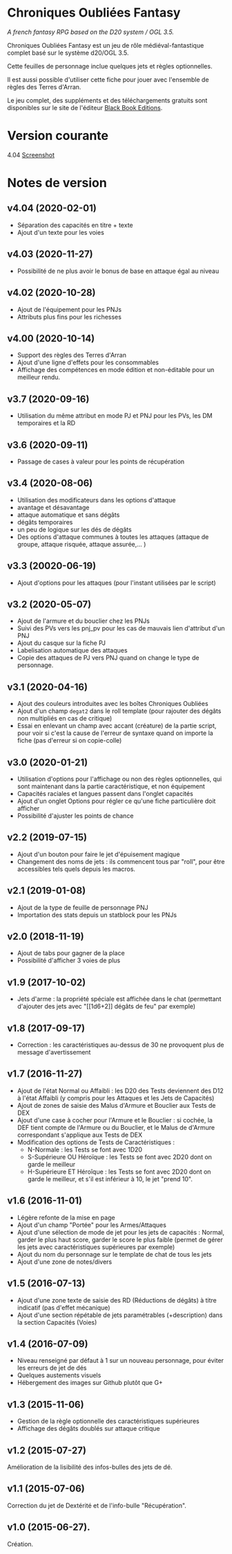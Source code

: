 # Chroniques Oubli&eacute;es Fantasy

_A french fantasy RPG based on the D20 system / OGL 3.5._

Chroniques Oubli&eacute;es Fantasy est un jeu de r&ocirc;le m&eacute;di&eacute;val-fantastique complet bas&eacute; sur le syst&egrave;me d20/OGL 3.5.

Cette feuilles de personnage inclue quelques jets et r&egrave;gles optionnelles.

Il est aussi possible d'utiliser cette fiche pour jouer avec l'ensemble de règles des Terres d'Arran.

Le jeu complet, des suppl&eacute;ments et des t&eacute;l&eacute;chargements gratuits sont disponibles sur le site de l&apos;&eacute;diteur [Black Book Editions](http://www.black-book-editions.fr/catalogue.php?id=13).

# Version courante
4.04 [Screenshot](co_v3.jpg)

# Notes de version
## v4.04 (2020-02-01)
* Séparation des capacités en titre + texte
* Ajout d'un texte pour les voies

## v4.03 (2020-11-27)
* Possibilité de ne plus avoir le bonus de base en attaque égal au niveau

## v4.02 (2020-10-28)
* Ajout de l'équipement pour les PNJs
* Attributs plus fins pour les richesses

## v4.00 (2020-10-14)
* Support des règles des Terres d'Arran
* Ajout d'une ligne d'effets pour les consommables
* Affichage des compétences en mode édition et non-éditable pour un meilleur rendu.

## v3.7 (2020-09-16)
* Utilisation du même attribut en mode PJ et PNJ pour les PVs, les DM temporaires et la RD

## v3.6 (2020-09-11)
* Passage de cases à valeur pour les points de récupération

## v3.4 (2020-08-06)
* Utilisation des modificateurs dans les options d'attaque
 * avantage et désavantage
 * attaque automatique et sans dégâts
 * dégâts temporaires
 * un peu de logique sur les dés de dégâts
* Des options d'attaque communes à toutes les attaques (attaque de groupe, attaque risquée, attaque assurée,... )

## v3.3 (20020-06-19)
* Ajout d'options pour les attaques (pour l'instant utilisées par le script)

## v3.2 (2020-05-07)
* Ajout de l'armure et du bouclier chez les PNJs
* Suivi des PVs vers les pnj_pv pour les cas de mauvais lien d'attribut d'un PNJ
* Ajout du casque sur la fiche PJ
* Labelisation automatique des attaques
* Copie des attaques de PJ vers PNJ quand on change le type de personnage.

## v3.1 (2020-04-16)
* Ajout des couleurs introduites avec les boîtes Chroniques Oubliées
* Ajout d'un champ `degat2` dans le roll template (pour rajouter des dégâts non multipliés en cas de critique)
* Essai en enlevant un champ avec accant (créature) de la partie script, pour voir si c'est la cause de l'erreur de syntaxe quand on importe la fiche (pas d'erreur si on copie-colle)

## v3.0 (2020-01-21)
* Utilisation d'options pour l'affichage ou non des règles optionnelles, qui sont maintenant dans la partie caractéristique, et non équipement
* Capacités raciales et langues passent dans l'onglet capacités
* Ajout d'un onglet Options pour régler ce qu'une fiche particulière doit afficher
* Possibilité d'ajuster les points de chance

## v2.2 (2019-07-15)
* Ajout d'un bouton pour faire le jet d'épuisement magique
* Changement des noms de jets : ils commencent tous par "roll", pour être accessibles tels quels depuis les macros.

## v2.1 (2019-01-08)
* Ajout de la type de feuille de personnage PNJ
* Importation des stats depuis un statblock pour les PNJs

## v2.0 (2018-11-19)

* Ajout de tabs pour gagner de la place
* Possibilité d'afficher 3 voies de plus

## v1.9 (2017-10-02)

* Jets d'arme : la propriété spéciale est affichée dans le chat (permettant d'ajouter des jets avec "[[1d6+2]] dégâts de feu" par exemple)

## v1.8 (2017-09-17)

* Correction : les caractéristiques au-dessus de 30 ne provoquent plus de message d'avertissement

## v1.7 (2016-11-27)

* Ajout de l'état Normal ou Affaibli : les D20 des Tests deviennent des D12 à l'état Affaibli (y compris pour les Attaques et les Jets de Capacités)
* Ajout de zones de saisie des Malus d'Armure et Bouclier aux Tests de DEX
* Ajout d'une case à cocher pour l'Armure et le Bouclier : si cochée, la DEF tient compte de l'Armure ou du Bouclier, et le Malus de d'Armure correspondant s'applique aux Tests de DEX
* Modification des options de Tests  de Caractéristiques :
  * N-Normale : les Tests se font avec 1D20
  * S-Supérieure OU Héroïque : les Tests se font avec 2D20 dont on garde le meilleur
  * H-Supérieure ET Héroîque : les Tests se font avec 2D20 dont on garde le meilleur, et s'il est inférieur à 10, le jet "prend 10".

## v1.6 (2016-11-01)

* Légère refonte de la mise en page
* Ajout d'un champ "Portée" pour les Armes/Attaques
* Ajout d'une sélection de mode de jet pour les jets de capacités : Normal, garder le plus haut score, garder le score le plus faible (permet de gérer les jets avec caractéristiques supérieures par exemple)
* Ajout du nom du personnage sur le template de chat de tous les jets
* Ajout d'une zone de notes/divers

## v1.5 (2016-07-13)

* Ajout d'une zone texte de saisie des RD (Réductions de dégâts) à titre indicatif (pas d'effet mécanique)
* Ajout d'une section répétable de jets paramétrables (+description) dans la section Capacités (Voies)

## v1.4 (2016-07-09)

* Niveau renseigné par défaut à 1 sur un nouveau personnage, pour éviter les erreurs de jet de dés
* Quelques austements visuels
* Hébergement des images sur Github plutôt que G+

## v1.3 (2015-11-06)

* Gestion de la règle optionnelle des caractéristiques supérieures
* Affichage des dégâts doublés sur attaque critique

## v1.2 (2015-07-27)
Am&eacute;lioration de la lisibilit&eacute; des infos-bulles des jets de d&eacute;.

## v1.1 (2015-07-06)
Correction du jet de Dext&eacute;rit&eacute; et de l'info-bulle "R&eacute;cup&eacute;ration".

## v1.0 (2015-06-27).
Cr&eacute;ation.
